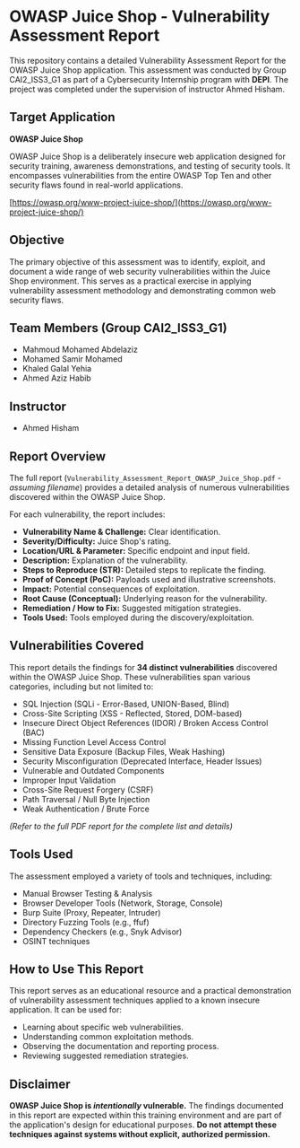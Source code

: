 # OWASP Juice Shop - Vulnerability Assessment Report

This repository contains a detailed Vulnerability Assessment Report for the OWASP Juice Shop application. This assessment was conducted by Group CAI2_ISS3_G1 as part of a Cybersecurity Internship program with **DEPI**. The project was completed under the supervision of instructor Ahmed Hisham.

## Target Application

**OWASP Juice Shop**

OWASP Juice Shop is a deliberately insecure web application designed for security training, awareness demonstrations, and testing of security tools. It encompasses vulnerabilities from the entire OWASP Top Ten and other security flaws found in real-world applications.

[https://owasp.org/www-project-juice-shop/](https://owasp.org/www-project-juice-shop/)

## Objective

The primary objective of this assessment was to identify, exploit, and document a wide range of web security vulnerabilities within the Juice Shop environment. This serves as a practical exercise in applying vulnerability assessment methodology and demonstrating common web security flaws.

## Team Members (Group CAI2_ISS3_G1)

*   Mahmoud Mohamed Abdelaziz
*   Mohamed Samir Mohamed
*   Khaled Galal Yehia
*   Ahmed Aziz Habib

## Instructor

*   Ahmed Hisham

## Report Overview

The full report (`Vulnerability_Assessment_Report_OWASP_Juice_Shop.pdf` - *assuming filename*) provides a detailed analysis of numerous vulnerabilities discovered within the OWASP Juice Shop.

For each vulnerability, the report includes:

*   **Vulnerability Name & Challenge:** Clear identification.
*   **Severity/Difficulty:** Juice Shop's rating.
*   **Location/URL & Parameter:** Specific endpoint and input field.
*   **Description:** Explanation of the vulnerability.
*   **Steps to Reproduce (STR):** Detailed steps to replicate the finding.
*   **Proof of Concept (PoC):** Payloads used and illustrative screenshots.
*   **Impact:** Potential consequences of exploitation.
*   **Root Cause (Conceptual):** Underlying reason for the vulnerability.
*   **Remediation / How to Fix:** Suggested mitigation strategies.
*   **Tools Used:** Tools employed during the discovery/exploitation.

## Vulnerabilities Covered

This report details the findings for **34 distinct vulnerabilities** discovered within the OWASP Juice Shop. These vulnerabilities span various categories, including but not limited to:

*   SQL Injection (SQLi - Error-Based, UNION-Based, Blind)
*   Cross-Site Scripting (XSS - Reflected, Stored, DOM-based)
*   Insecure Direct Object References (IDOR) / Broken Access Control (BAC)
*   Missing Function Level Access Control
*   Sensitive Data Exposure (Backup Files, Weak Hashing)
*   Security Misconfiguration (Deprecated Interface, Header Issues)
*   Vulnerable and Outdated Components
*   Improper Input Validation
*   Cross-Site Request Forgery (CSRF)
*   Path Traversal / Null Byte Injection
*   Weak Authentication / Brute Force

*(Refer to the full PDF report for the complete list and details)*

## Tools Used

The assessment employed a variety of tools and techniques, including:

*   Manual Browser Testing & Analysis
*   Browser Developer Tools (Network, Storage, Console)
*   Burp Suite (Proxy, Repeater, Intruder)
*   Directory Fuzzing Tools (e.g., ffuf)
*   Dependency Checkers (e.g., Snyk Advisor)
*   OSINT techniques

## How to Use This Report

This report serves as an educational resource and a practical demonstration of vulnerability assessment techniques applied to a known insecure application. It can be used for:

*   Learning about specific web vulnerabilities.
*   Understanding common exploitation methods.
*   Observing the documentation and reporting process.
*   Reviewing suggested remediation strategies.

## Disclaimer

**OWASP Juice Shop is *intentionally* vulnerable.** The findings documented in this report are expected within this training environment and are part of the application's design for educational purposes. **Do not attempt these techniques against systems without explicit, authorized permission.**
